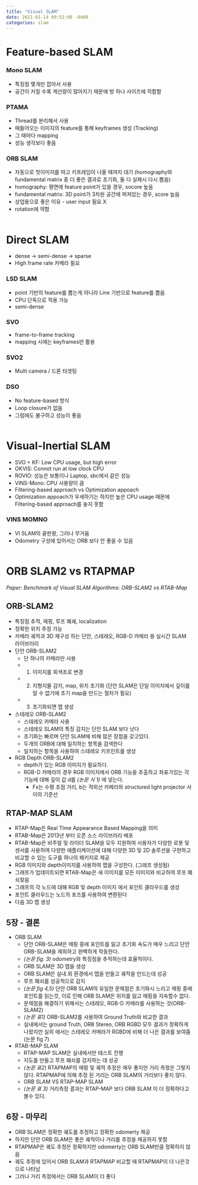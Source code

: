 ```yaml
---
title: "Visual SLAM"
date: 2021-01-14 09:53:00 -0400
categories: slam
---
```



# Feature-based SLAM
### **Mono SLAM**
- 특징점 몇개만 잡아서 사용
- 공간이 커질 수록 계산량이 많아지기 때문에 방 하나 사이즈에 적합함

### **PTAMA**
- Thread를 분리해서 사용
- 매들어오는 이미지의 feature를 통해 keyframes 생성 (Tracking)
- 그 때마다 mapping
- 성능 생각보다 좋음

### **ORB SLAM**
- 자동으로 첫이미지를 따고 키프레임이 나올 때까지 대기 (homography와 fundamental matrix 중 더 좋은 결과로 초기화, 둘 다 실패시 다시 뽑음)
- homography: 평면에 feature point가 있을 경우, socore 높음
- fundamental matrix: 3D point가 3차원 공간에 퍼져있는 경우, score 높음
- 상업용으로 좋은 이유 - user input 필요 X
- rotation에 약함
<br/><br/>

# Direct SLAM
- dense -> semi-dense -> sparse
- High frame rate 카메라 필요

### **LSD SLAM**
- point 기반의 feature를 뽑는게 아니라 Line 기반으로 feature를 뽑음
- CPU 단독으로 적용 가능
- semi-dense

### **SVO**
- frame-to-frame tracking
- mapping 시에는 keyframes만 활용

### **SVO2**
- Multi camera / 드론 타겟팅

### **DSO**
- No feature-based 방식
- Loop closure가 없음
- 그럼에도 불구하고 성능이 좋음
<br/><br/>

# Visual-Inertial SLAM
- SVO + KF: Low CPU usage, but high error
- OKVIS: Connot run at low clock CPU
- ROVIO: 성능은 보통이나 Laptop, sbc에서 같은 성능
- VINS-Mono: CPU 사용량이 큼
- Filtering-based approach vs Optimization appoach
- Optimization appoach가 우세하기는 하지만 높은 CPU usage 때문에 Filtering-based approach를 놓지 못함

### VINS MOMNO
- VI SLAM의 끝판왕, 그러나 무거움
- Odometry 구성에 있어서는 ORB 보다 안 좋을 수 있음
<br/><br/>
# ORB SLAM2 vs RTAPMAP
*Paper: Benchmark of Visual SLAM Algorithms: ORB-SLAM2 vs RTAB-Map*
## **ORB-SLAM2**
- 특징점 추적, 매핑, 루프 폐쇄, localization
- 정확한 위치 추정 가능
- 카메라 궤적과 3D 재구성 하는 단안, 스테레오, RGB-D 카메라 용 실시간 SLAM 라이브러리
- 단안 ORB-SLAM2
	- 단 하나의 카메라만 사용
	- 1. 이미지를 회색조로 변경
	- 2. 지형지물 감지, map, 위치 초기화 (단안 SLAM은 단일 이미지에서 깊이를 알 수 없기에 초기 map을 만드는 절차가 필요)
	- 3. 초기화되면 맵 생성
- 스테레오 ORB-SLAM2
	- 스테레오 카메라 사용
	- 스테레오 SLAM의 특징 감지는 단안 SLAM 보다 낫다
	- 초기화는 빠르며 단안 SLAM에 비해 많은 장점을 갖고있다.
	- 두개의 ORB에 대해 일치하는 항목을 검색한다
	- 일치하는 항목을 사용하여 스테레오 키프인트를 생성
- RGB Depth ORB-SLAM2
	- depth가 있는 RGB 이미지가 필요하다.
	- RGB-D 카메라의 경우 RGB 이미지에서 ORB 기능을 추출하고 좌표가있는 각 기능에 대해 깊이 값 d를 *(논문 식 1)* 에 넣는다.
		- Fx는 수평 초점 거리, b는 적외선 카메라와 structured light projector 사이의 기준선
## **RTAP-MAP SLAM**
- RTAP-Map은 Real TIme Appearance Based Mapping을 의미
- RTAB-Map은 2013년 부터 오픈 소스 라이브러리 배포
- RTAB-Map은 비주얼 및 라이더 SLAM을 모두 지원하여 사용자가 다양한 로봇 및 센서를 사용하여 다양한 애플리케이션에 대해 다양한 3D 및 2D 솔루션을 구현하고 
비교할 수 있는 도구를 하나의 패키지로 제공
- RGB 이미지와 depth이미지를 사용하여 맵을 구성한다. (그래프 생성됨)
- 그래프가 업데이트되면 RTAB-Map은 새 이미지를 모든 이미지와 비교하여 루프 폐쇠찾음
- 그래프의 각 노드에 대해 RGB 및 depth 이미지 에서 포인트 클라우드를 생성
- 포인트 클라우드는 노드의 포즈를 사용하여 변환된다
- 다음 3D 맵 생성
## **5장 - 결론**
- ORB SLAM
	-  단안 ORB-SLAM은 매핑 중에 포인트를 잃고 초기화 속도가 매우 느리고 단안 ORB-SLAM을 제외하고 완벽하게 작동한다.
	- *(논문 fig. 3)* odometry와 특징점을 추적하는데 효율적이다.
	- ORB SLAM은 3D 맵을 생성
	- ORB SLAM은 실내.외 환경에서 맵을 만들고 궤적을 만드는데 성공
	- 루프 폐쇠를 성공적으로 감지
	- *(논문 fig 4,5)* 단안 ORB SLAM의 유일한 문제점은 초기화시 느리고 매핑 중에 포인트를 읽는것, 이로 인해 ORB SLAM은 위치를 잃고 매핑을 지속할수 없다.
	- 문제점을 해결하기 위해서는 스테레오, RGB-D 카메라를 사용하는 것(ORB-SLAM2)
	- *(논문 표1)* ORB-SLAM2를 사용하여 Ground Truth와 비교한 결과
	- 실내에서는 ground Truth, ORB Stereo, ORB RGBD 모두 결과가 정확하게 나왔지만 실외 에서는 스테레오 카메라가 RGBD에 비해 더 나은 결과를 보여줌 (논문 fig 7)
- RTAB-MAP SLAM
	- RTAP-MAP SLAM은 실내에서만 테스트 진행
	- 지도를 만들고 루프 폐쇠를 감지하는 데 성공
	- *(논문 표2)* RTAPMAP의 매핑 및 궤적 추정은 매우 좋지만 거리 측정은 그렇지 않다. RTAPMAP에 의해 추정 된 거리는 ORB SLAM의 거리보다 좋지 않다.
	- ORB SLAM  VS RTAP-MAP SLAM
	- *(논문 표 3)* 거리측정 결과는 RTAP-MAP 보다 ORB SLAM 이 더 정확하다고 볼수 있다. 
## **6장 - 마무리**
- ORB SLAM은 정확한 궤도를 추정하고 정확한 odomerty 제공
- 하지만 단안 ORB SLAM은 좋은 궤적이나 거리를 추정을 제공하지 못함
- RTAPMAP은 궤도 추정은 정확하지만 odomerty는 ORB SLAM만큼 정확하지 않음
- 궤도 추정에 있어서 ORB SLAM과 RTAPMAP 비교할 때 RTAPMAP이 더 나은것으로 나타남
- 그러나 거리 측정에서는 ORB SLAM이 더 좋다